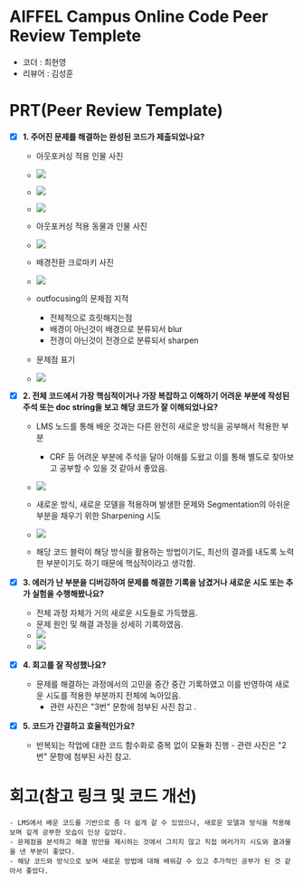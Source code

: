 # AIFFEL Campus Online Code Peer Review Templete
- 코더 : 최현영
- 리뷰어 : 김성훈


# PRT(Peer Review Template)
- [x]  **1. 주어진 문제를 해결하는 완성된 코드가 제출되었나요?**
    - 아웃포커싱 적용 인물 사진
    - ![](./review_img/r1.jpg)
    - ![](./review_img/r3.jpg)
    - ![](./review_img/r4.jpg)

    - 아웃포커싱 적용 동물과 인물 사진
    - ![](./review_img/r2.jpg)
     
    - 배경전환 크로마키 사진
    - ![](./review_img/r5.jpg)
     
    - outfocusing의 문제점 지적
        - 전체적으로 흐릿해지는점
        - 배경이 아닌것이 배경으로 분류되서 blur
        - 전경이 아닌것이 전경으로 분류되서 sharpen

    - 문제점 표기
    - ![](./review_img/r6.jpg)
    
    
- [x]  **2. 전체 코드에서 가장 핵심적이거나 가장 복잡하고 이해하기 어려운 부분에 작성된 
주석 또는 doc string을 보고 해당 코드가 잘 이해되었나요?**
    - LMS 노드를 통해 배운 것과는 다른 완전히 새로운 방식을 공부해서 적용한 부분
        - CRF 등 어려운 부분에 주석을 달아 이해를 도왔고 이를 통해 별도로 찾아보고 공부할 수 있을 것 같아서 좋았음.
    - ![](./review_img/c1.jpg)
     
    - 새로운 방식, 새로운 모델을 적용하며 발생한 문제와 Segmentation의 아쉬운 부분을 채우기 위한 Sharpening 시도
    - ![](./review_img/c1.jpg)

    - 해당 코드 블럭이 해당 방식을 활용하는 방법이기도, 최선의 결과를 내도록 노력한 부분이기도 하기 때문에 핵심적이라고 생각함.

        
- [x]  **3. 에러가 난 부분을 디버깅하여 문제를 해결한 기록을 남겼거나
새로운 시도 또는 추가 실험을 수행해봤나요?**
    - 전체 과정 자체가 거의 새로운 시도들로 가득했음.
    - 문제 원인 및 해결 과정을 상세히 기록하였음.
    - ![](./review_img/3-1.jpg)
    - ![](./review_img/3-2.jpg)

        
- [x]  **4. 회고를 잘 작성했나요?**
    - 문제를 해결하는 과정에서의 고민을 중간 중간 기록하였고 이를 반영하여 새로운 시도를 적용한 부분까지 전체에 녹아있음.
        - 관련 사진은 "3번" 문항에 첨부된 사진 참고 .
    
        
- [x]  **5. 코드가 간결하고 효율적인가요?**
    - 반복되는 작업에 대한 코드 함수화로 중복 없이 모듈화 진행
          - 관련 사진은 "2번" 문항에 첨부된 사진 참고.



# 회고(참고 링크 및 코드 개선)
```
- LMS에서 배운 코드를 기반으로 좀 더 쉽게 갈 수 있었으나, 새로운 모델과 방식을 적용해보며 깊게 공부한 모습이 인상 깊었다.
- 문제점을 분석하고 해결 방안을 제시하는 것에서 그치지 않고 직접 여러가지 시도와 결과물을 낸 부분이 좋았다.
- 해당 코드와 방식으로 보며 새로운 방법에 대해 배워갈 수 있고 추가적인 공부가 된 것 같아서 좋았다.
```
